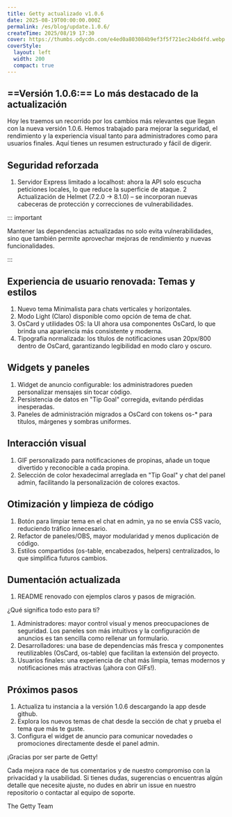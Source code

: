 ```yaml
---
title: Getty actualizado v1.0.6
date: 2025-08-19T00:00:00.000Z
permalink: /es/blog/update.1.0.6/
createTime: 2025/08/19 17:30
cover: https://thumbs.odycdn.com/e4ed0a803084b9ef3f5f721ec24bd4fd.webp
coverStyle:
  layout: left
  width: 200
  compact: true
---
```


## ==Versión 1.0.6:== Lo más destacado de la actualización

Hoy les traemos un recorrido por los cambios más relevantes que llegan con la nueva versión 1.0.6. Hemos trabajado para mejorar la seguridad, el rendimiento y la experiencia visual tanto para administradores como para usuarios finales. Aquí tienes un resumen estructurado y fácil de digerir.

## Seguridad reforzada

1. Servidor Express limitado a localhost: ahora la API solo escucha peticiones locales, lo que reduce la superficie de ataque.
2 Actualización de Helmet (7.2.0 → 8.1.0) – se incorporan nuevas cabeceras de protección y correcciones de vulnerabilidades.

::: important

Mantener las dependencias actualizadas no solo evita vulnerabilidades, sino que también permite aprovechar mejoras de rendimiento y nuevas funcionalidades.

:::

## Experiencia de usuario renovada: Temas y estilos

1. Nuevo tema Minimalista para chats verticales y horizontales.
2. Modo Light (Claro) disponible como opción de tema de chat.
3. OsCard y utilidades OS: la UI ahora usa componentes OsCard, lo que brinda una apariencia más consistente y moderna.
4. Tipografía normalizada: los títulos de notificaciones usan 20px/800 dentro de OsCard, garantizando legibilidad en modo claro y oscuro.

## Widgets y paneles

1. Widget de anuncio configurable: los administradores pueden personalizar mensajes sin tocar código.
2. Persistencia de datos en "Tip Goal" corregida, evitando pérdidas inesperadas.
3. Paneles de administración migrados a OsCard con tokens os-* para títulos, márgenes y sombras uniformes.

## Interacción visual

1. GIF personalizado para notificaciones de propinas, añade un toque divertido y reconocible a cada propina.
2. Selección de color hexadecimal arreglada en "Tip Goal" y chat del panel admin, facilitando la personalización de colores exactos.

## Otimización y limpieza de código

1. Botón para limpiar tema en el chat en admin, ya no se envía CSS vacío, reduciendo tráfico innecesario.
2. Refactor de paneles/OBS, mayor modularidad y menos duplicación de código.
3. Estilos compartidos (os-table, encabezados, helpers) centralizados, lo que simplifica futuros cambios.

## Dumentación actualizada

1. README renovado con ejemplos claros y pasos de migración.

¿Qué significa todo esto para ti?

1. Administradores: mayor control visual y menos preocupaciones de seguridad. Los paneles son más intuitivos y la configuración de anuncios es tan sencilla como rellenar un formulario.
2. Desarrolladores: una base de dependencias más fresca y componentes reutilizables (OsCard, os-table) que facilitan la extensión del proyecto.
3. Usuarios finales: una experiencia de chat más limpia, temas modernos y notificaciones más atractivas (¡ahora con GIFs!).

## Próximos pasos

1. Actualiza tu instancia a la versión 1.0.6 descargando la app desde github.
2. Explora los nuevos temas de chat desde la sección de chat y prueba el tema que más te guste.
3. Configura el widget de anuncio para comunicar novedades o promociones directamente desde el panel admin.

¡Gracias por ser parte de Getty!

Cada mejora nace de tus comentarios y de nuestro compromiso con la privacidad y la usabilidad. Si tienes dudas, sugerencias o encuentras algún detalle que necesite ajuste, no dudes en abrir un issue en nuestro repositorio o contactar al equipo de soporte.

The Getty Team

